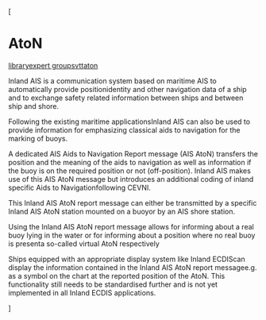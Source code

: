 [

# AtoN

<a href="/library" style="text-transform:lowercase;">Library</a><a href="/library/expert_groups" style="text-transform:lowercase;">Expert Groups</a><a href="/library/expert_groups/vtt" style="text-transform:lowercase;">VTT</a><a href="/library/expert_groups/vtt/aton" style="text-transform:lowercase;">AtoN</a>  
  


Inland AIS is a communication system based on maritime AIS to automatically provide positionidentity and other navigation data of a ship and to exchange safety related information between ships and between ship and shore.



Following the existing maritime applicationsInland AIS can also be used to provide information for emphasizing classical aids to navigation for the marking of buoys.



A dedicated AIS Aids to Navigation Report message (AIS AtoN) transfers the position and the meaning of the aids to navigation as well as information if the buoy is on the required position or not (off-position). Inland AIS makes use of this AIS AtoN message but introduces an additional coding of inland specific Aids to Navigationfollowing CEVNI.



This Inland AIS AtoN report message can either be transmitted by a specific Inland AIS AtoN station mounted on a buoyor by an AIS shore station.



Using the Inland AIS AtoN report message allows for informing about a real buoy lying in the water or for informing about a position where no real buoy is presenta so-called virtual AtoN respectively



Ships equipped with an appropriate display system like Inland ECDIScan display the information contained in the Inland AIS AtoN report messagee.g. as a symbol on the chart at the reported position of the AtoN. This functionality still needs to be standardised further and is not yet implemented in all Inland ECDIS applications.

]